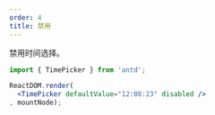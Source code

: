 ```yaml
---
order: 4
title: 禁用
---
```


禁用时间选择。



````jsx
import { TimePicker } from 'antd';

ReactDOM.render(
  <TimePicker defaultValue="12:08:23" disabled />
, mountNode);
````
